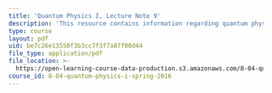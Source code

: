 ```yaml
---
title: 'Quantum Physics I, Lecture Note 9'
description: 'This resource contains information regarding quantum physics: Lecture Note 9.'
type: course
layout: pdf
uid: be7c26e13550f3b3cc7f3f7a87f00d44
file_type: application/pdf
file_location: >-
  https://open-learning-course-data-production.s3.amazonaws.com/8-04-quantum-physics-i-spring-2016/be7c26e13550f3b3cc7f3f7a87f00d44_MIT8_04S16_LecNotes9.pdf
course_id: 8-04-quantum-physics-i-spring-2016
---
```

